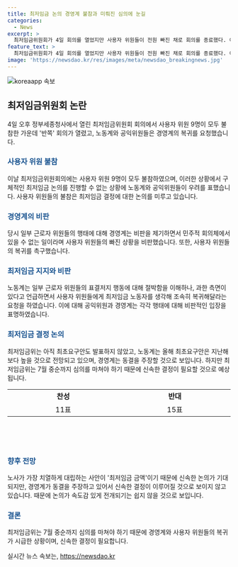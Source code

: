 ```yaml
---
title: 최저임금 논의 경영계 불참과 미뤄진 심의에 눈길
categories:
  - News
excerpt: >
  최저임금위원회가 4일 회의를 열었지만 사용자 위원들이 전원 빠진 채로 회의를 종료했다. 이에 회의는 지연되고, 7월 중순까지 논의가 마무리되어야 한다. 사용자 위원들의 부재는 노동계와 공익위원들의 비판을 일으키며, 노동계는 최저임금 결정을 위해 사용자 위원들의 복귀를 촉구했다. 이번 회의에서 업종별 차등적용 안건은 부결되었고, 최저임금 결정에 대한 논의는 예년보다 더 시급하다는 관측이 나온다.
feature_text: >
  최저임금위원회가 4일 회의를 열었지만 사용자 위원들이 전원 빠진 채로 회의를 종료했다. 이에 회의는 지연되고, 7월 중순까지 논의가 마무리되어야 한다. 사용자 위원들의 부재는 노동계와 공익위원들의 비판을 일으키며, 노동계는 최저임금 결정을 위해 사용자 위원들의 복귀를 촉구했다. 이번 회의에서 업종별 차등적용 안건은 부결되었고, 최저임금 결정에 대한 논의는 예년보다 더 시급하다는 관측이 나온다.
image: 'https://newsdao.kr/res/images/meta/newsdao_breakingnews.jpg'
---
```


<p><img src="https://newsdao.kr/res/images/meta/newsdao_breakingnews.jpg" alt="koreaapp 속보" /></p>

<h2 data-ke-size="size26">최저임금위원회 논란</h2>

<p data-ke-size="size16">4일 오후 정부세종청사에서 열린 최저임금위원회 회의에서 사용자 위원 9명이 모두 불참한 가운데 '반쪽' 회의가 열렸고, 노동계와 공익위원들은 경영계의 복귀를 요청했습니다.</p>

<h3><b><span style="color: #1a5490;">사용자 위원 불참</span></b></h3>

<p data-ke-size="size16">이날 최저임금위원회의에는 사용자 위원 9명이 모두 불참하였으며, 이러한 상황에서 구체적인 최저임금 논의를 진행할 수 없는 상황에 노동계와 공익위원들이 우려를 표했습니다. 사용자 위원들의 불참은 최저임금 결정에 대한 논의를 미루고 있습니다.</p>

<h3><b><span style="color: #1a5490;">경영계의 비판</span></b></h3>

<p data-ke-size="size16">당시 일부 근로자 위원들의 행태에 대해 경영계는 비판을 제기하면서 민주적 회의체에서 있을 수 없는 일이라며 사용자 위원들의 빠진 상황을 비판했습니다. 또한, 사용자 위원들의 복귀를 촉구했습니다.</p>

<h3><b><span style="color: #1a5490;">최저임금 지지와 비판</span></b></h3>

<p data-ke-size="size16">노동계는 일부 근로자 위원들의 표결저지 행동에 대해 절박함을 이해하나, 과한 측면이 있다고 언급하면서 사용자 위원들에게 최저임금 노동자를 생각해 조속히 복귀해달라는 요청을 하였습니다. 이에 대해 공익위원과 경영계는 각각 행태에 대해 비판적인 입장을 표명하였습니다.</p>

<h3><b><span style="color: #1a5490;">최저임금 결정 논의</span></b></h3>

<p data-ke-size="size16">최저임금위는 아직 최초요구안도 발표하지 않았고, 노동계는 올해 최초요구안은 지난해보다 높을 것으로 전망되고 있으며, 경영계는 동결을 주장할 것으로 보입니다. 하지만 최저임금위는 7월 중순까지 심의를 마쳐야 하기 때문에 신속한 결정이 필요할 것으로 예상됩니다.</p>

<table>
  <colgroup>
  <col width="252" style="width:189pt" />
  <col width="252" style="width:189pt" />
  </colgroup>
  <tbody>
  <tr>
  <td style="text-align: center; height: 17px;"><b>찬성</b></td>
  <td style="text-align: center; height: 17px;"><b>반대</b></td>
  </tr>
  <tr>
  <td style="text-align: center; height: 17px;">11표</td>
  <td style="text-align: center; height: 17px;">15표</td>
  </tr>
  </tbody>
</table>

<p data-ke-size="size16">&nbsp;</p>

<p data-ke-size="size16">&nbsp;</p>

<h3><b><span style="color: #1a5490;">향후 전망</span></b></h3>

<p data-ke-size="size16">노사가 가장 치열하게 대립하는 사안이 '최저임금 금액'이기 때문에 신속한 논의가 기대되지만, 경영계가 동결을 주장하고 있어서 신속한 결정이 이루어질 것으로 보이지 않고 있습니다. 때문에 논의가 속도감 있게 전개되기는 쉽지 않을 것으로 보입니다.</p>

<h3><b><span style="color: #1a5490;">결론</span></b></h3>

<p data-ke-size="size16">최저임금위는 7월 중순까지 심의를 마쳐야 하기 때문에 경영계와 사용자 위원들의 복귀가 시급한 상황이며, 신속한 결정이 필요합니다.</p>
실시간 뉴스 속보는, <a href="https://newsdao.kr" rel="dofollow">https://newsdao.kr</a>


